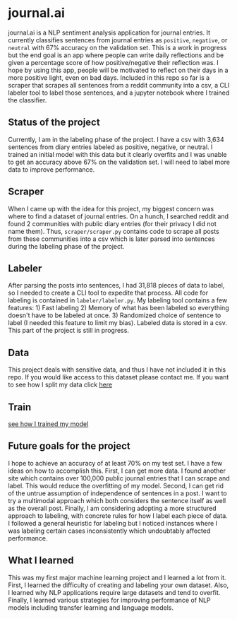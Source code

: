 # journal.ai
journal.ai is a NLP sentiment analysis application for journal entries. It currently classifies sentences from journal entries as `positive`, `negative`, or `neutral` with 67% accuracy on the validation set. This is a work in progress but the end goal is an app where people can write daily reflections and be given a percentage score of how positive/negative their reflection was. I hope by using this app, people will be motivated to reflect on their days in a more positive light, even on bad days. Included in this repo so far is a scraper that scrapes all sentences from a reddit community into a csv, a CLI labeler tool to label those sentences, and a jupyter notebook where I trained the classifier.

## Status of the project
Currently, I am in the labeling phase of the project. I have a csv with 3,634 sentences from diary entries labeled as positive, negative, or neutral. I trained an initial model with this data but it clearly overfits and I was unable to get an accuracy above 67% on the validation set. I will need to label more data to improve performance.

## Scraper
When I came up with the idea for this project, my biggest concern was where to find a dataset of journal entries. On a hunch, I searched reddit and found 2 communities with public diary entries (for their privacy I did not name them). Thus, `scraper/scraper.py` contains code to scrape all posts from these communities into a csv which is later parsed into sentences during the labeling phase of the project.

## Labeler
After parsing the posts into sentences, I had 31,818 pieces of data to label, so I needed to create a CLI tool to expedite that process. All code for labeling is contained in `labeler/labeler.py`. My labeling tool contains a few features: 1) Fast labeling 2) Memory of what has been labeled so everything doesn't have to be labeled at once. 3) Randomized choice of sentence to label (I needed this feature to limit my bias). Labeled data is stored in a csv. This part of the project is still in progress.

## Data
This project deals with sensitive data, and thus I have not included it in this repo. If you would like access to this dataset please contact me. If you want to see how I split my data click [here](https://github.com/KyleMoore1/journal.ai/blob/master/data/data-prep.md)

## Train
[see how I trained my model](https://github.com/KyleMoore1/journal.ai/blob/master/train/Train.md)

## Future goals for the project
I hope to achieve an accuracy of at least 70% on my test set. I have a few ideas on how to accomplish this. First, I can get more data. I found another site which contains over 100,000 public journal entries that I can scrape and label. This would reduce the overfitting of my model. Second, I can get rid of the untrue assumption of independence of sentences in a post. I want to try a multimodal approach which both considers the sentence itself as well as the overall post. Finally, I am considering adopting a more structured approach to labeling, with concrete rules for how I label each piece of data. I followed a general heuristic for labeling but I noticed instances where I was labeling certain cases inconsistently which undoubtably affected performance.

## What I learned
This was my first major machine learning project and I learned a lot from it. First, I learned the difficulty of creating and labeling your own dataset. Also, I learned why NLP applications require large datasets and tend to overfit. Finally, I learned various strategies for improving performance of NLP models including transfer learning and language models.
